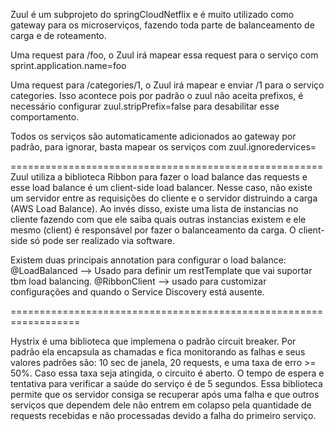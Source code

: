 Zuul é um subprojeto do springCloudNetflix e é muito utilizado 
como gateway para os microserviços, fazendo toda parte de 
balanceamento de carga e de roteamento.

Uma request para /foo, o Zuul irá mapear essa request para o
serviço com sprint.application.name=foo

Uma request para /categories/1, o Zuul irá mapear e enviar /1 
para o serviço categories. Isso acontece pois por padrão
o zuul não aceita prefixos, é necessário configurar
zuul.stripPrefix=false para desabilitar esse comportamento.

Todos os serviços são automaticamente adicionados ao gateway
por padrão, para ignorar, basta mapear os serviços com
zuul.ignoredervices= <pattern>



======================================================
Zuul utiliza a biblioteca Ribbon para fazer o load balance das requests
e esse load balance é um client-side load balancer. Nesse caso,
não existe um servidor entre as requisições do cliente e o servidor
distruindo a carga (AWS Load Balance). Ao invés disso, existe
uma lista de instancias no cliente fazendo com que ele saiba
quais outras instancias existem e ele mesmo (client) é responsável
por fazer o balanceamento da carga. O client-side só pode
ser realizado via software.

Existem duas principais annotation para configurar o load balance:
@LoadBalanced --> Usado para definir um restTemplate que 
vai suportar tbm load balancing.
@RibbonClient --> usado para customizar configurações and quando
o Service Discovery está ausente. 

==================================================================

Hystrix é uma biblioteca que implemena o padrão circuit breaker.
Por padrão ela encapsula as chamadas e fica monitorando as falhas
e seus valores padrões são: 10 sec de janela, 20 requests, e uma
taxa de erro >= 50%. Caso essa taxa seja atingida, o circuito
 é aberto. O tempo de espera e tentativa para verificar
a saúde do serviço é de 5 segundos. Essa biblioteca permite que
os servidor consiga se recuperar após uma falha e que outros
serviços que dependem dele não entrem em colapso pela quantidade
de requests recebidas e não processadas devido a falha do primeiro
serviço.


